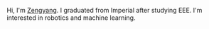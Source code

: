 Hi, I'm [Zengyang](http://zengyangpan.com). I graduated from Imperial after studying EEE. I'm interested in robotics and machine learning.
